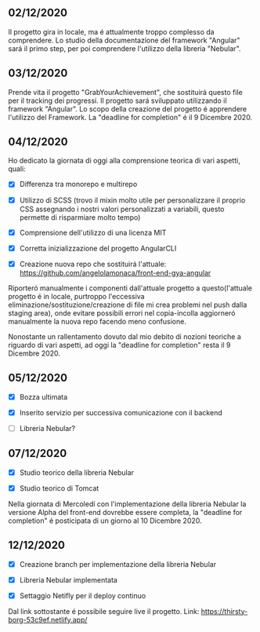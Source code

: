 ## **02/12/2020**
Il progetto gira in locale, ma é attualmente troppo complesso da comprendere. Lo studio della documentazione del framework "Angular" sará il primo step, per poi comprendere l'utilizzo della libreria "Nebular".

## **03/12/2020**
Prende vita il progetto "GrabYourAchievement", che sostituirá questo file per il tracking dei progressi. Il progetto sará sviluppato utilizzando il framework "Angular". Lo scopo della creazione del progetto é apprendere l'utilizzo del Framework. La "deadline for completion" é il 9 Dicembre 2020.

## **04/12/2020**
Ho dedicato la giornata di oggi alla comprensione teorica di vari aspetti, quali:

- [x] Differenza tra monorepo e multirepo

- [x] Utilizzo di SCSS (trovo il mixin molto utile per personalizzare il proprio CSS assegnando i nostri valori personalizzati a variabili, questo permette di risparmiare molto tempo)

- [x] Comprensione dell'utilizzo di una licenza MIT

- [x] Corretta inizializzazione del progetto AngularCLI

- [x] Creazione nuova repo che sostituirá l'attuale: https://github.com/angelolamonaca/front-end-gya-angular

Riporteró manualmente i componenti dall'attuale progetto a questo(l'attuale progetto é in locale, purtroppo l'eccessiva eliminazione/sostituzione/creazione di file mi crea problemi nel push dalla staging area), onde evitare possibili errori nel copia-incolla aggiorneró manualmente la nuova repo facendo meno confusione.

Nonostante un rallentamento dovuto dal mio debito di nozioni teoriche a riguardo di vari aspetti, ad oggi la "deadline for completion" resta il 9 Dicembre 2020.

## **05/12/2020**

- [x] Bozza ultimata

- [x] Inserito servizio per successiva comunicazione con il backend

- [ ] Libreria Nebular?

## **07/12/2020**

- [x] Studio teorico della libreria Nebular

- [x] Studio teorico di Tomcat

Nella giornata di Mercoledí con l'implementazione della libreria Nebular la versione Alpha del front-end dovrebbe essere completa, la "deadline for completion" é posticipata di un giorno al 10 Dicembre 2020.

## **12/12/2020**

- [x] Creazione branch per implementazione della libreria Nebular

- [x] Libreria Nebular implementata

- [x] Settaggio Netifly per il deploy continuo

Dal link sottostante é possibile seguire live il progetto.
Link:
https://thirsty-borg-53c9ef.netlify.app/
